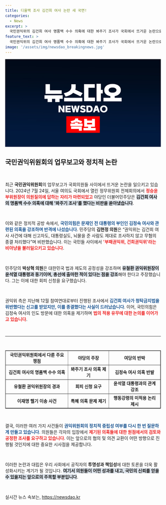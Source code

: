 ```yaml
---
title: 디올백 조사 김건희 여사 논란 새 국면!
categories:
  - News
excerpt: >
  국민권익위의 김건희 여사 명품백 수수 의혹에 대한 봐주기 조사가 국회에서 뜨거운 논란으로 재점화됐다. 여야 의원들은 서로의 의혹을 제기하며 대립하고, 권익위의 조사 방식에 대한 비판이 쏟아졌다. 이 충돌 속 진실은 과연 무엇일까?
feature_text: >
  국민권익위의 김건희 여사 명품백 수수 의혹에 대한 봐주기 조사가 국회에서 뜨거운 논란으로 재점화됐다. 여야 의원들은 서로의 의혹을 제기하며 대립하고, 권익위의 조사 방식에 대한 비판이 쏟아졌다. 이 충돌 속 진실은 과연 무엇일까?
image: '/assets/img/newsdao_breakingnews.jpg'
---
```


<p><img src="/assets/img/newsdao_breakingnews.jpg" alt="ranknews 속보" /></p>

<h2 data-ke-size="size26">국민권익위원회의 업무보고와 정치적 논란</h2>

<p data-ke-size="size16">&nbsp;</p>

<p data-ke-size="size16">최근 <b>국민권익위원회</b>의 업무보고가 국회의원들 사이에서 뜨거운 논란을 일으키고 있습니다. 2024년 7월 24일, 서울 여의도 국회에서 열린 정무위원회 전체회의에서 <b><span style="color: #ee2323;">정승윤 부위원장이 의원질의에 답하는 자리가 마련되었고</span></b> 야당인 더불어민주당은 <b><span style="background-color: #21538527;">김건희 여사의 명품백 수수 의혹에 대해 '봐주기 조사'를 했다는 비판을 쏟아냈습니다</span></b>.</p>

<p data-ke-size="size16">&nbsp;</p>

<p data-ke-size="size16">이와 같은 정치적 공방 속에서, <b><span style="color: #1a5490;">국민의힘은 문재인 전 대통령의 부인인 김정숙 여사와 관련된 의혹을 강조하며 반격에 나섰습니다</span></b>. 민주당의 <b>김현정 의원</b>은 “권익위는 김건희 여사 사건에 대해 신고자도, 대통령실도, 뇌물을 준 사람도 제대로 조사하지 않고 무혐의 종결 처리했다”며 비판했습니다. 이는 국민들 사이에서 <b><span style="color: #ee2323;">'부패권익위, 건희권익위'라는 비아냥을 불러일으키고 있습니다</span></b>.</p>

<p data-ke-size="size16">&nbsp;</p>

<p data-ke-size="size16">민주당의 <b>박상혁 의원</b>은 대한민국 법과 제도의 공정성을 강조하며 <b><span style="background-color: #21538527;">유철환 권익위원장이 윤석열 대통령과 동기이며, 총선에 출마한 적이 있다는 점을 강조</span></b>해야 한다고 주장했습니다. 그는 이에 대한 회피 신청을 요구했습니다.</p>

<p data-ke-size="size16">&nbsp;</p>

<p data-ke-size="size16">권익위 측은 지난해 12월 참여연대로부터 진행된 조사에서 <b><span style="color: #1a5490;">김건희 여사가 청탁금지법을 위반했다는 신고를 받았지만, 이를 종결했다는 사실이 드러났습니다</span></b>. 이어, 국민의힘은 김정숙 여사의 인도 방문에 대한 의혹을 제기하며 <b><span style="color: #ee2323;">법의 적용 유무에 대한 논의를 이어가고 있습니다</span></b>.</p>

<p data-ke-size="size16">&nbsp;</p>

<hr>

<p data-ke-size="size16">&nbsp;</p>

<table style="width: 100%; border-collapse: collapse;" border="1">
<tr>
<td style="text-align: center; height: 40px;"><b>국민권익위원회에서 다룬 주요 쟁점</b></td>
<td style="text-align: center; height: 40px;"><b>야당의 주장</b></td>
<td style="text-align: center; height: 40px;"><b>여당의 반박</b></td>
</tr>
<tr>
<td style="text-align: center; height: 30px;"><b>김건희 여사의 명품백 수수 의혹</b></td>
<td style="text-align: center; height: 30px;"><b>봐주기 조사 의혹 제기</b></td>
<td style="text-align: center; height: 30px;"><b>김정숙 여사 의혹 반발</b></td>
</tr>
<tr>
<td style="text-align: center; height: 30px;"><b>유철환 권익위원장의 경과</b></td>
<td style="text-align: center; height: 30px;"><b>회피 신청 요구</b></td>
<td style="text-align: center; height: 30px;"><b>윤석열 대통령과의 관계 강조</b></td>
</tr>
<tr>
<td style="text-align: center; height: 30px;"><b>이재명 헬기 이송 사건</b></td>
<td style="text-align: center; height: 30px;"><b>특혜 의혹 문제 제기</b></td>
<td style="text-align: center; height: 30px;"><b>행동강령의 미적용 논리 제시</b></td>
</tr>
</table>

<p data-ke-size="size16">&nbsp;</p>

<p data-ke-size="size16">결국, 이러한 여러 가지 사건들이 <b><span style="color: #1a5490;">권익위원회의 정치적 중립성 여부를 다시 한 번 질문하게 만들고 있습니다</span></b>. 의원들은 각자의 입장에서 <b><span style="color: #ee2323;">제기된 의혹들에 대한 원점에서의 검토와 공정한 조사를 요구하고 있습니다</span></b>. 이는 앞으로의 협의 및 의견 교환이 어떤 방향으로 진행될 것인지에 대한 중요한 시사점을 제공합니다.</p>

<p data-ke-size="size16">&nbsp;</p>

<p data-ke-size="size16">이러한 논란과 대립은 우리 사회에서 공직자의 <b>투명성과 책임성</b>에 대한 토론을 더욱 활성화시키는 계기가 될 것입니다. <b><span style="background-color: #21538527;">여기서 의원들이 어떤 성과를 내고, 국민의 신뢰를 얻을 수 있을지는 앞으로의 주목할 부분입니다</span></b>.</p>

<p data-ke-size="size16">&nbsp;</p>
실시간 뉴스 속보는, <a href="https://newsdao.kr" rel="dofollow">https://newsdao.kr</a>


